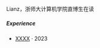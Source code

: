 Lianz，浙师大计算机学院直博生在读


##### Experience


- [XXXX][1] · 2023

[1]: //lianz-lit.github.io/2023/03/09/template/
